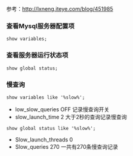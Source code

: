 参考：http://lxneng.iteye.com/blog/451985

### 查看Mysql服务器配置项
`show variables;`

### 查看服务器运行状态项
`show global status;`

### 慢查询
`show variables like '%slow%';`

- low_slow_queries OFF 记录慢查询开关
- slow_launch_time 2 大于2秒的查询记录慢查询

`show global status like '%slow%';`

- Slow_launch_threads 0
- Slow_queries 270 一共有270条慢查询记录 

